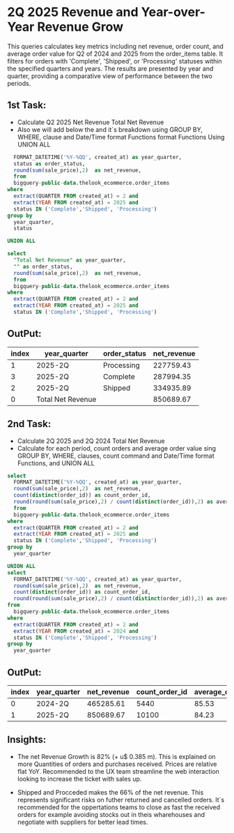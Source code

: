# 2Q 2025 Revenue and Year-over-Year Revenue Grow <br>

This queries calculates key metrics including net revenue, order count, and average order value for Q2 of 2024 and 2025 from the order_items table. It filters for orders with 'Complete', 'Shipped', or 'Processing' statuses within the specified quarters and years. The results are presented by year and quarter, providing a comparative view of performance between the two periods.<br>

## 1st Task:
  * Calculate Q2 2025 Net Revenue Total Net Revenue
  * Also we will add below the and it´s breakdown using GROUP BY, WHERE, clause and Date/Time format Functions format Functions Using UNION ALL
    
```sql
  FORMAT_DATETIME('%Y-%QQ', created_at) as year_quarter,
  status as order_status,
  round(sum(sale_price),2)  as net_revenue,
  from
  bigquery-public-data.thelook_ecommerce.order_items
where
  extract(QUARTER FROM created_at) = 2 and
  extract(YEAR FROM created_at) = 2025 and
  status IN ('Complete','Shipped', 'Processing')
group by
  year_quarter,
  status

UNION ALL

select
  "Total Net Revenue" as year_quarter,
  "" as order_status,
  round(sum(sale_price),2)  as net_revenue,
  from
  bigquery-public-data.thelook_ecommerce.order_items
where
  extract(QUARTER FROM created_at) = 2 and
  extract(YEAR FROM created_at) = 2025 and
  status IN ('Complete','Shipped', 'Processing')

```  
## OutPut:
| index | year_quarter      | order_status | net_revenue |
|-------|------------------|--------------|-------------|
| 1     | 2025-2Q          | Processing   | 227759.43   |
| 3     | 2025-2Q          | Complete     | 287994.35   |
| 2     | 2025-2Q          | Shipped      | 334935.89   |
| 0     | Total Net Revenue|              | 850689.67   |

## 2nd Task:
 * Calculate 2Q 2025 and 2Q 2024 Total Net Revenue
 * Calculate for each period, count orders and average order value sing GROUP BY, WHERE, clauses, count command and Date/Time format Functions, and UNION ALL

```sql
select
  FORMAT_DATETIME('%Y-%QQ', created_at) as year_quarter,
  round(sum(sale_price),2)  as net_revenue,
  count(distinct(order_id)) as count_order_id,
  round(round(sum(sale_price),2) / count(distinct(order_id)),2) as average_order_value
  from
  bigquery-public-data.thelook_ecommerce.order_items
where
  extract(QUARTER FROM created_at) = 2 and
  extract(YEAR FROM created_at) = 2025 and
  status IN ('Complete','Shipped', 'Processing')
group by
  year_quarter

UNION ALL
select
  FORMAT_DATETIME('%Y-%QQ', created_at) as year_quarter,
  round(sum(sale_price),2)  as net_revenue,
  count(distinct(order_id)) as count_order_id,
  round(round(sum(sale_price),2) / count(distinct(order_id)),2) as average_order_value
from
  bigquery-public-data.thelook_ecommerce.order_items
where
  extract(QUARTER FROM created_at) = 2 and
  extract(YEAR FROM created_at) = 2024 and
  status IN ('Complete','Shipped', 'Processing')
group by
  year_quarter
```

## OutPut:
| index | year_quarter | net_revenue | count_order_id | average_order_value |
|-------|--------------|-------------|---------------|--------------------|
| 0     | 2024-2Q      | 465285.61   | 5440          | 85.53              |
| 1     | 2025-2Q      | 850689.67   | 10100         | 84.23              |



## Insights:
 * The net Revenue Growth is 82% (+ u$ 0.385 m). This is explained on more Quantities of orders and purchases received. Prices are relative flat YoY. Recommended to the UX team streamline the web interaction looking to increase the ticket with sales up. 
 
 * Shipped and Procceded makes the 66% of the net revenue. This represents significant risks on futher returned and cancelled orders. It´s recommended for the oppertations teams to close as fast the received orders for example avoiding stocks out in theis wharehouses and negotiate with suppliers for better lead times.







